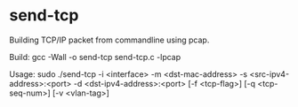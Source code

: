 # send-tcp
Building TCP/IP packet from commandline using pcap.

Build: gcc -Wall -o send-tcp send-tcp.c -lpcap

Usage: sudo ./send-tcp -i \<interface> -m \<dst-mac-address> -s \<src-ipv4-address>:\<port> -d \<dst-ipv4-address>:\<port> \[-f \<tcp-flag>] \[-q \<tcp-seq-num>] \[-v \<vlan-tag>]

